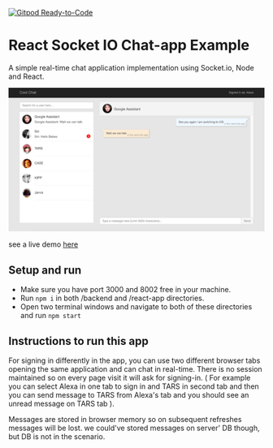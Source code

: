 [![Gitpod Ready-to-Code](https://img.shields.io/badge/Gitpod-Ready--to--Code-blue?logo=gitpod)](https://gitpod.io/#https://github.com/csmadhav/react-socket.io-chat-app) 

# React Socket IO Chat-app Example
A simple real-time chat application implementation using Socket.io, Node and React.

![Screenshot of demo](./screenshot.png)

see a live demo [here](https://evening-coast-74033.herokuapp.com/)

## Setup and run
* Make sure you have port 3000 and 8002 free in your machine.
* Run `npm i` in both /backend and /react-app directories.
* Open two terminal windows and navigate to both of these directories and run `npm start`

## Instructions to run this app
For signing in differently in the app, you can use two different browser tabs opening the same application and can chat in real-time. There is no session maintained so on every page visit it will ask for signing-in. ( For example you can select Alexa in one tab to sign in and TARS in second tab and then you can send message to TARS from Alexa's tab and you should see an unread message on TARS tab ).

Messages are stored in browser memory so on subsequent refreshes messages will be lost. we could've stored messages on server' DB though, but DB is not in the scenario.
